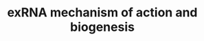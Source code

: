 ---
annotations:
- id: PW:0000808
  parent: regulatory pathway
  type: Pathway Ontology
  value: microRNA pathway
authors:
- Khanspers
- MaintBot
description: The process of RNA-interference in eukaryotic cells. Long precursor microRNA
  (miRNA), called pri-miRNA, is cleaved by RNase III endonuclease (Drosha) into pieces
  of approximately 70 nucleotides each (called pre-miRNA) in the nucleus. Following
  transportation into the cytoplasm by exportin 5 another RNase III endonuclease (Dicer)
  cleaves it into mature miRNA segments. Degradation of messenger RNA (mRNA) and translational
  repression occurs after miRNA binds to the RNA-induced silencing complex (RISC).
  Cytoplasmic long double-stranded RNA (dsRNA) is cleaved by Dicer into small interfering
  RNA (siRNA), which is incorporated into RISC, resulting in the cleavage and degradation
  of specific target mRNA. Synthetic double-stranded siRNA is not processed by Dicer
  and directly incorporated by the RISC.  After cleavage by Dicer, mature miRNAs can
  also be released out of cells in exosomes, microvesicles or apoptotic bodies, or
  bond to some high-density lipoprotein (HDL) and Argonaute protein 2 (Ago2). Viral
  miRNAs exported from the nucleus are processed in the same way.  Proteins on this
  pathway have targeted assays available via the [https://assays.cancer.gov/available_assays?wp_id=WP2805
  CPTAC Assay Portal]
last-edited: 2019-09-05
ndex: 841f65bd-8b65-11eb-9e72-0ac135e8bacf
organisms:
- Homo sapiens
redirect_from:
- /index.php/Pathway:WP2805
- /instance/WP2805
- /instance/WP2805_rr106523
revision: r106523
schema-jsonld:
- '@context': https://schema.org/
  '@id': https://wikipathways.github.io/pathways/WP2805.html
  '@type': Dataset
  creator:
    '@type': Organization
    name: WikiPathways
  description: The process of RNA-interference in eukaryotic cells. Long precursor
    microRNA (miRNA), called pri-miRNA, is cleaved by RNase III endonuclease (Drosha)
    into pieces of approximately 70 nucleotides each (called pre-miRNA) in the nucleus.
    Following transportation into the cytoplasm by exportin 5 another RNase III endonuclease
    (Dicer) cleaves it into mature miRNA segments. Degradation of messenger RNA (mRNA)
    and translational repression occurs after miRNA binds to the RNA-induced silencing
    complex (RISC). Cytoplasmic long double-stranded RNA (dsRNA) is cleaved by Dicer
    into small interfering RNA (siRNA), which is incorporated into RISC, resulting
    in the cleavage and degradation of specific target mRNA. Synthetic double-stranded
    siRNA is not processed by Dicer and directly incorporated by the RISC.  After
    cleavage by Dicer, mature miRNAs can also be released out of cells in exosomes,
    microvesicles or apoptotic bodies, or bond to some high-density lipoprotein (HDL)
    and Argonaute protein 2 (Ago2). Viral miRNAs exported from the nucleus are processed
    in the same way.  Proteins on this pathway have targeted assays available via
    the [https://assays.cancer.gov/available_assays?wp_id=WP2805 CPTAC Assay Portal]
  keywords:
  - AGO2
  - DGCR8
  - DICER1
  - Drosha
  - ERI1
  - HDL
  - XPO5
  license: CC0
  name: exRNA mechanism of action and biogenesis
seo: CreativeWork
title: exRNA mechanism of action and biogenesis
wpid: WP2805
---
